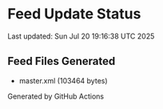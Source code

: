 # Feed Update Status
Last updated: Sun Jul 20 19:16:38 UTC 2025

## Feed Files Generated
- master.xml (103464 bytes)

Generated by GitHub Actions
